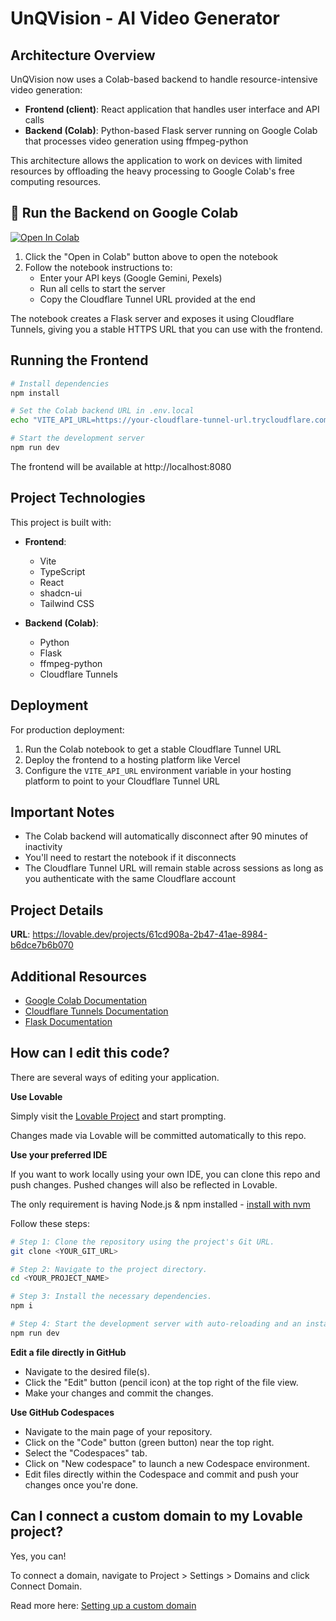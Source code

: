 # UnQVision - AI Video Generator

## Architecture Overview

UnQVision now uses a Colab-based backend to handle resource-intensive video generation:

- **Frontend (client)**: React application that handles user interface and API calls
- **Backend (Colab)**: Python-based Flask server running on Google Colab that processes video generation using ffmpeg-python

This architecture allows the application to work on devices with limited resources by offloading the heavy processing to Google Colab's free computing resources.

## 🚀 Run the Backend on Google Colab

[![Open In Colab](https://colab.research.google.com/assets/colab-badge.svg)](https://colab.research.google.com/github/Sandeepgaddam5432/unqvision2/blob/main/UnQVision_Video_Server.ipynb)

1. Click the "Open in Colab" button above to open the notebook
2. Follow the notebook instructions to:
   - Enter your API keys (Google Gemini, Pexels)
   - Run all cells to start the server
   - Copy the Cloudflare Tunnel URL provided at the end

The notebook creates a Flask server and exposes it using Cloudflare Tunnels, giving you a stable HTTPS URL that you can use with the frontend.

## Running the Frontend

```sh
# Install dependencies
npm install

# Set the Colab backend URL in .env.local
echo "VITE_API_URL=https://your-cloudflare-tunnel-url.trycloudflare.com" > .env.local

# Start the development server
npm run dev
```

The frontend will be available at http://localhost:8080

## Project Technologies

This project is built with:

- **Frontend**:
  - Vite
  - TypeScript
  - React
  - shadcn-ui
  - Tailwind CSS

- **Backend (Colab)**:
  - Python
  - Flask
  - ffmpeg-python
  - Cloudflare Tunnels

## Deployment

For production deployment:

1. Run the Colab notebook to get a stable Cloudflare Tunnel URL
2. Deploy the frontend to a hosting platform like Vercel
3. Configure the `VITE_API_URL` environment variable in your hosting platform to point to your Cloudflare Tunnel URL

## Important Notes

- The Colab backend will automatically disconnect after 90 minutes of inactivity
- You'll need to restart the notebook if it disconnects
- The Cloudflare Tunnel URL will remain stable across sessions as long as you authenticate with the same Cloudflare account

## Project Details

**URL**: https://lovable.dev/projects/61cd908a-2b47-41ae-8984-b6dce7b6b070

## Additional Resources

- [Google Colab Documentation](https://colab.research.google.com/)
- [Cloudflare Tunnels Documentation](https://developers.cloudflare.com/cloudflare-one/connections/connect-apps/)
- [Flask Documentation](https://flask.palletsprojects.com/)

## How can I edit this code?

There are several ways of editing your application.

**Use Lovable**

Simply visit the [Lovable Project](https://lovable.dev/projects/61cd908a-2b47-41ae-8984-b6dce7b6b070) and start prompting.

Changes made via Lovable will be committed automatically to this repo.

**Use your preferred IDE**

If you want to work locally using your own IDE, you can clone this repo and push changes. Pushed changes will also be reflected in Lovable.

The only requirement is having Node.js & npm installed - [install with nvm](https://github.com/nvm-sh/nvm#installing-and-updating)

Follow these steps:

```sh
# Step 1: Clone the repository using the project's Git URL.
git clone <YOUR_GIT_URL>

# Step 2: Navigate to the project directory.
cd <YOUR_PROJECT_NAME>

# Step 3: Install the necessary dependencies.
npm i

# Step 4: Start the development server with auto-reloading and an instant preview.
npm run dev
```

**Edit a file directly in GitHub**

- Navigate to the desired file(s).
- Click the "Edit" button (pencil icon) at the top right of the file view.
- Make your changes and commit the changes.

**Use GitHub Codespaces**

- Navigate to the main page of your repository.
- Click on the "Code" button (green button) near the top right.
- Select the "Codespaces" tab.
- Click on "New codespace" to launch a new Codespace environment.
- Edit files directly within the Codespace and commit and push your changes once you're done.

## Can I connect a custom domain to my Lovable project?

Yes, you can!

To connect a domain, navigate to Project > Settings > Domains and click Connect Domain.

Read more here: [Setting up a custom domain](https://docs.lovable.dev/tips-tricks/custom-domain#step-by-step-guide)
